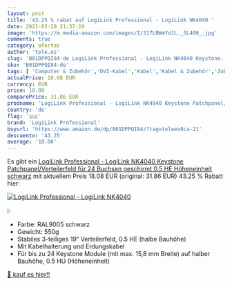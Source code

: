 ```yaml
---
layout: post
title: '43.25 % rabat auf LogiLink Professional - LogiLink NK4040 '
date: 2021-03-20 21:37:19
image: 'https://m.media-amazon.com/images/I/317LBWmYdJL._SL400_.jpg'
comments: true
category: ofertas
author: 'tole.es'
slug: 'B01DPPQI84-de LogiLink Professional - LogiLink NK4040 Keystone...'
sku: 'B01DPPQI84-de'
tags: [ 'Computer & Zubehör','DVI-Kabel','Kabel','Kabel & Zubehör','Zubehör','logilink professional', ]
actualPrice: 18.08 EUR
currency: EUR
price: 18.08
comparePrice: 31.86 EUR
prodname: 'LogiLink Professional - LogiLink NK4040 Keystone Patchpanel/Verteilerfeld für 24 Buchsen  geschirmt  0.5 HE  Höheneinheit  schwarz'
country: 'de'
flag: '🇩🇪'
brand: 'LogiLink Professional'
buyurl: 'https://www.amazon.de/dp/B01DPPQI84/?tag=tolees0ca-21'
descuento: '43.25'
average: '18.08'
---
```


Es gibt ein [LogiLink Professional - LogiLink NK4040 Keystone Patchpanel/Verteilerfeld für 24 Buchsen  geschirmt  0.5 HE  Höheneinheit  schwarz](https://www.amazon.de/dp/B01DPPQI84/?tag=tolees0ca-21) mit aktuellem Preis 18.08 EUR (original: 31.86 EUR) 43.25 % Rabatt hier:

[![LogiLink Professional - LogiLink NK4040 ](https://m.media-amazon.com/images/I/317LBWmYdJL._SL400_.jpg)](https://www.amazon.de/dp/B01DPPQI84/?tag=tolees0ca-21)

ℹ️:

- Farbe: RAL9005 schwarz
- Gewicht: 550g
- Stabiles 3-teiliges 19“ Verteilerfeld, 0.5 HE (halbe Bauhöhe)
- Mit Kabelhalterung und Erdungskabel
- Für bis zu 24 Keystone Module (mit max. 15,8 mm Breite) auf halber Bauhöhe, 0.5 HU (Höheneinheit)

[🛒 kauf es hier!!](https://www.amazon.de/dp/B01DPPQI84/?tag=tolees0ca-21)
